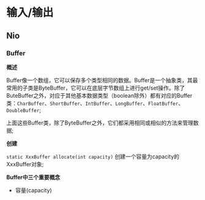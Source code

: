 # 输入/输出
## Nio
### Buffer
**概述**

Buffer像一个数组，它可以保存多个类型相同的数据。Buffer是一个抽象类，其最常用的子类是ByteBuffer，它可以在底层字节数组上进行get/set操作。除了ButeBuffer之外，对应于其他基本数据类型（boolean除外）都有对应的Buffer类：```CharBuffer```、```ShortBuffer```、```IntBuffer```、```LongBuffer```、```FloatBuffer```、```DoubleBuffer```;

上面这些Buffer类，除了ByteBuffer之外，它们都采用相同或相似的方法来管理数据;

**创建**

```static XxxBuffer allocate(int capacity)```
	创建一个容量为capacity的XxxBuffer对象;
	
**Buffer中三个重要概念**
- 容量(capacity)
	
